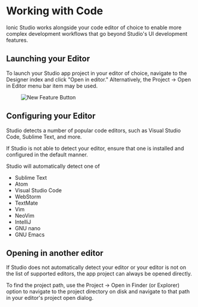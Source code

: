 # Working with Code

Ionic Studio works alongside your code editor of choice to enable more complex development workflows that go beyond Studio's UI development features.

## Launching your Editor

To launch your Studio app project in your editor of choice, navigate to the Designer index and click "Open in editor." Alternatively, the Project -> Open in Editor menu bar item may be used.

<figure>
  <img alt="New Feature Button" src="/img/studio/2/ss-designer-index.png" />
</figure>

## Configuring your Editor

Studio detects a number of popular code editors, such as Visual Studio Code, Sublime Text, and more.

If Studio is not able to detect your editor, ensure that one is installed and configured in the default manner.

Studio will automatically detect one of

- Sublime Text
- Atom
- Visual Studio Code
- WebStorm
- TextMate
- Vim
- NeoVim
- IntelliJ
- GNU nano
- GNU Emacs

## Opening in another editor

If Studio does not automatically detect your editor or your editor is not on the list of supported editors, the app project can always be opened directly.

To find the project path, use the Project -> Open in Finder (or Explorer) option to navigate to the project directory on disk and navigate to that path in your editor's project open dialog.
